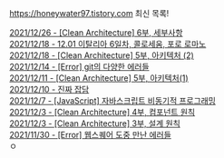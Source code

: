 https://honeywater97.tistory.com 최신 목록! 

[2021/12/26 - [Clean Architecture] 6부, 세부사항](https://honeywater97.tistory.com/251) <br>
[2021/12/18 - 12.01 이탈리아 6일차, 콜로세움, 포로 로마노](https://honeywater97.tistory.com/250) <br>
[2021/12/18 - [Clean Architecture] 5부, 아키텍처 (2)](https://honeywater97.tistory.com/248) <br>
[2021/12/14 - [Error] git의 다양한 에러들](https://honeywater97.tistory.com/247) <br>
[2021/12/11 - [Clean Architecture] 5부, 아키텍처(1)](https://honeywater97.tistory.com/246) <br>
[2021/12/10 - 진짜 잡담](https://honeywater97.tistory.com/245) <br>
[2021/12/7 - [JavaScript] 자바스크립트 비동기적 프로그래밍](https://honeywater97.tistory.com/244) <br>
[2021/12/3 - [Clean Architecture] 4부, 컴포넌트 원칙](https://honeywater97.tistory.com/243) <br>
[2021/12/3 - [Clean Architecture] 3부, 설계 원칙](https://honeywater97.tistory.com/242) <br>
[2021/11/30 - [Error] 웹스퀘어 도중 만난 에러들](https://honeywater97.tistory.com/241) <br>
ㅇ
